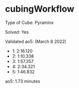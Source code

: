# cubingWorkflow

Type of Cube: Pyraminx

Solved: Yes

Validated ao5:  (March 8 2022) 
* 1: 2:16.120
* 2: 1:10.338
* 3: 1:57.357
* 4: 2:34.321
* 5: 1:46.832

ao5: 1.73 minutes 


